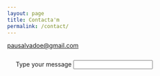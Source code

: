 ```yaml
---
layout: page
title: Contacta'm
permalink: /contact/
---
```



[pausalvadoe@gmail.com](mailto:pausalvadoe@gmail.com)

<form style = "width: 100%;
  padding: 12px 20px;
  margin: 8px 0;
  box-sizing: border-box;">
  <label for="msgb">Type your message</label>
  <input type="text" id="msgb" name="msgb">
</form>
